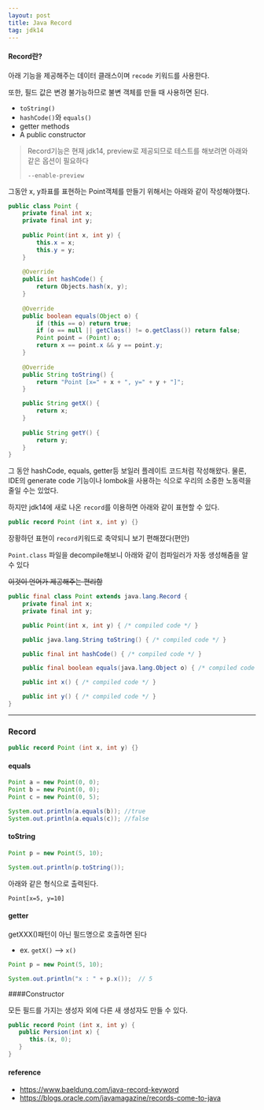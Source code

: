 ```yaml
---
layout: post
title: Java Record
tag: jdk14
---
```




#### Record란?

아래 기능을 제공해주는 데이터 클래스이며 `recode` 키워드를 사용한다.

또한, 필드 값은 변경 불가능하므로 불변 객체를 만들 때 사용하면 된다.

* `toString()`
* `hashCode()`와 `equals()`
* getter methods
* A public constructor



>Record기능은 현재 jdk14, preview로 제공되므로 테스트를 해보려면 아래와 같은 옵션이 필요하다
>
>`--enable-preview`



그동안 x, y좌표를 표현하는 Point객체를 만들기 위해서는 아래와 같이 작성해야했다.

```java
public class Point {
    private final int x;
    private final int y;
 
    public Point(int x, int y) {
        this.x = x;
        this.y = y;
    }
 
    @Override
    public int hashCode() {
        return Objects.hash(x, y);
    }
 
    @Override
    public boolean equals(Object o) {
        if (this == o) return true;
        if (o == null || getClass() != o.getClass()) return false;
        Point point = (Point) o;
        return x == point.x && y == point.y;
    }
 
    @Override
    public String toString() {
        return "Point [x=" + x + ", y=" + y + "]";
    }

    public String getX() {
        return x;
    }
  
    public String getY() {
        return y;
    }
}
```



그 동안 hashCode, equals, getter등 보일러 플레이트 코드처럼 작성해왔다. 물론, IDE의 generate code 기능이나 lombok을 사용하는 식으로 우리의 소중한 노동력을 줄일 수는 있었다. 



하지만 jdk14에 새로 나온  `record`를 이용하면 아래와 같이 표현할 수 있다.

```java
public record Point (int x, int y) {}
```

장황하던 표현이 `record`키워드로 축약되니 보기 편해졌다(편안)



`Point.class` 파일을 decompile해보니 아래와 같이 컴파일러가 자동 생성해줌을 알 수 있다

~~이것이 언어가 제공해주는 편리함~~

```java
public final class Point extends java.lang.Record {
    private final int x;
    private final int y;

    public Point(int x, int y) { /* compiled code */ }

    public java.lang.String toString() { /* compiled code */ }

    public final int hashCode() { /* compiled code */ }

    public final boolean equals(java.lang.Object o) { /* compiled code */ }

    public int x() { /* compiled code */ }

    public int y() { /* compiled code */ }
}
```



---

### Record

```java
public record Point (int x, int y) {}
```



#### equals

```java
Point a = new Point(0, 0);
Point b = new Point(0, 0);
Point c = new Point(0, 5);

System.out.println(a.equals(b)); //true
System.out.println(a.equals(c)); //false
```



#### toString

```java
Point p = new Point(5, 10);

System.out.println(p.toString()); 
```



아래와 같은 형식으로 출력된다.

```
Point[x=5, y=10]
```



#### getter

getXXX()패턴이 아닌 필드명으로 호출하면 된다

* ex. `getX()` --> `x()`

```java
Point p = new Point(5, 10);

System.out.println("x : " + p.x());  // 5
```



####Constructor

모든 필드를 가지는 생성자 외에 다른 새 생성자도 만들 수 있다.

```java
public record Point (int x, int y) {
   public Persion(int x) {
      this.(x, 0);
   }
}
```





#### reference

* https://www.baeldung.com/java-record-keyword
* https://blogs.oracle.com/javamagazine/records-come-to-java



